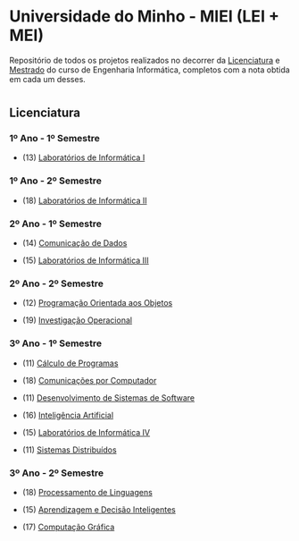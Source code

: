 # Universidade do Minho - MIEI (LEI + MEI) 

Repositório de todos os projetos realizados no decorrer da [Licenciatura](#licenciatura) e [Mestrado](#mestrado) do curso de Engenharia Informática, completos com a nota obtida em cada um desses.

#
## <a id="licenciatura"> </a> **Licenciatura**

### **1º Ano - 1º Semestre**
- (13) [Laboratórios de Informática I](https://github.com/stellaechild/uminho/tree/main/Licenciatura/1%C2%BAAno/Laborat%C3%B3rios%20Inform%C3%A1tica%20I)

### **1º Ano - 2º Semestre** 
- (18) [Laboratórios de Informática II](https://github.com/stellaechild/uminho/tree/main/Licenciatura/1%C2%BAAno/Laborat%C3%B3rios%20Inform%C3%A1tica%20II)


### **2º Ano - 1º Semestre**
- (14) [Comunicação de Dados](https://github.com/stellaechild/uminho/tree/main/Licenciatura/2%C2%BAAno/Comunica%C3%A7%C3%A3o%20de%20Dados)

- (15) [Laboratórios de Informática III](https://github.com/stellaechild/uminho/tree/main/Licenciatura/2%C2%BAAno/Laborat%C3%B3rios%20Inform%C3%A1tica%20III)


### **2º Ano - 2º Semestre**
- (12) [Programação Orientada aos Objetos](https://github.com/stellaechild/uminho/tree/main/Licenciatura/2%C2%BAAno/Programa%C3%A7%C3%A3o%20Orientada%20aos%20Objetos)

- (19) [Investigação Operacional](https://github.com/stellaechild/uminho/tree/main/Licenciatura/2%C2%BAAno/Investiga%C3%A7%C3%A3o%20Operacional)


### **3º Ano - 1º Semestre**
- (11) [Cálculo de Programas](https://github.com/stellaechild/uminho/tree/main/Licenciatura/3%C2%BAAno/C%C3%A1lculo%20Programas)

- (18) [Comunicações por Computador](https://github.com/stellaechild/uminho/tree/main/Licenciatura/3%C2%BAAno/Comunica%C3%A7%C3%B5es%20Computador)

- (11) [Desenvolvimento de Sistemas de Software](https://github.com/stellaechild/uminho/tree/main/Licenciatura/3%C2%BAAno/Desenvolvimento%20Sistemas%20Software)

- (16) [Inteligência Artificial](https://github.com/stellaechild/uminho/tree/main/Licenciatura/3%C2%BAAno/Intelig%C3%AAncia%20Artifical)

- (15) [Laboratórios de Informática IV](https://github.com/stellaechild/uminho/tree/main/Licenciatura/3%C2%BAAno/Laborat%C3%B3rios%20Inform%C3%A1tica%20IV)

- (11) [Sistemas Distribuídos](https://github.com/stellaechild/uminho/tree/main/Licenciatura/3%C2%BAAno/Sistemas%20Distribu%C3%ADdos)


### **3º Ano - 2º Semestre**
- (18) [Processamento de Linguagens](https://github.com/stellaechild/uminho/tree/main/Licenciatura/3%C2%BAAno/Processamento%20de%20Linguagens)

- (15) [Aprendizagem e Decisão Inteligentes](https://github.com/stellaechild/uminho/tree/main/Licenciatura/3%C2%BAAno/Aprendizagem%20Decis%C3%B5es%20Inteligentes)

- (17) [Computação Gráfica](https://github.com/stellaechild/uminho/tree/main/Licenciatura/3%C2%BAAno/Computa%C3%A7%C3%A3o%20Gr%C3%A1fica)


<!---
#
## <a id="mestrado"> </a> **Mestrado**

--->



